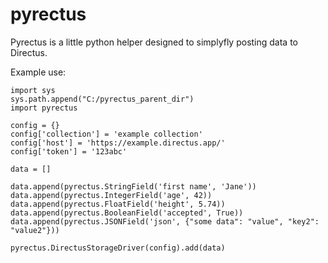 # pyrectus

Pyrectus is a little python helper designed to simplyfly posting data to Directus.

Example use:

    import sys
    sys.path.append("C:/pyrectus_parent_dir")
    import pyrectus

    config = {}
    config['collection'] = 'example collection'
    config['host'] = 'https://example.directus.app/'
    config['token'] = '123abc'

    data = []

    data.append(pyrectus.StringField('first name', 'Jane'))
    data.append(pyrectus.IntegerField('age', 42))
    data.append(pyrectus.FloatField('height', 5.74))
    data.append(pyrectus.BooleanField('accepted', True))
    data.append(pyrectus.JSONField('json', {"some data": "value", "key2": "value2"}))

    pyrectus.DirectusStorageDriver(config).add(data)
